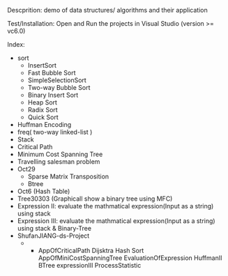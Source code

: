 Descprition: demo of data structures/ algorithms and their application

Test/Installation: Open and Run the projects in Visual Studio (version >= vc6.0)

Index:
- sort
	- InsertSort
	- Fast Bubble Sort
	- SimpleSelectionSort
	- Two-way Bubble Sort
	- Binary Insert Sort
	- Heap Sort
	- Radix Sort
	- Quick Sort
- Huffman Encoding
- freq( two-way linked-list )
- Stack
- Critical Path
- Minimum Cost Spanning Tree
- Travelling salesman problem
- Oct29
	- Sparse Matrix Transposition
	- Btree
- Oct6 (Hash Table)
- Tree30303 (Graphicall show a binary tree using MFC)
- Expression II: evaluate the mathmatical expression(Input as a string) using stack
- Expression III: evaluate the mathmatical expression(Input as a string) using stack & Binary-Tree
- ShufanJIANG-ds-Project
	- - AppOfCriticalPath          Dijsktra                Hash              Sort
		AppOfMiniCostSpanningTree  EvaluationOfExpression  HuffmanII
		BTree                      expressionIII           ProcessStatistic
